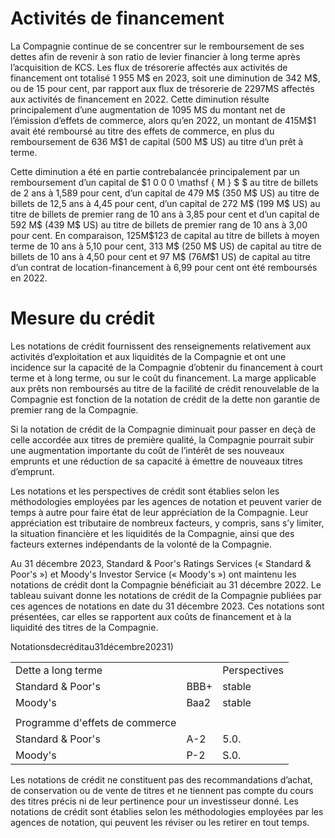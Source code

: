 # Activités de financement  

La Compagnie continue de se concentrer sur le remboursement de ses dettes afin de revenir à son ratio de levier financier à long terme après l’acquisition de KCS. Les flux de trésorerie affectés aux activités de financement ont totalisé 1 955 M\$ en 2023, soit une diminution de 342 M\$, ou de 15 pour cent, par rapport aux flux de trésorerie de $2 2 9 7 \mathsf { M } \mathsf { S }$ affectés aux activités de financement en 2022. Cette diminution résulte principalement d’une augmentation de $1 0 9 5 { \mathrm { ~ } } { \mathsf { M } } { \mathsf { S } }$ du montant net de l’émission d’effets de commerce, alors qu’en 2022, un montant de $4 1 5 \mathsf { M } \$ 1$ avait été remboursé au titre des effets de commerce, en plus du remboursement de $6 3 6 ~ \mathsf { M } \$ 1$ de capital (500 M\$ US) au titre d’un prêt à terme.  

Cette diminution a été en partie contrebalancée principalement par un remboursement d’un capital de $1 0 0 0 \mathsf { M } \$ $ au titre de billets de 2 ans à 1,589 pour cent, d’un capital de 479 M\$ (350 M\$ US) au titre de billets de 12,5 ans à 4,45 pour cent, d’un capital de 272 M\$ (199 M\$ US) au titre de billets de premier rang de 10 ans à 3,85 pour cent et d’un capital de 592 M\$ (439 M\$ US) au titre de billets de premier rang de 10 ans à 3,00 pour cent. En comparaison, $1 2 5 \mathsf { M } \$ 123$ de capital au titre de billets à moyen terme de 10 ans à 5,10 pour cent, 313 M\$ (250 M\$ US) de capital au titre de billets de 10 ans à 4,50 pour cent et 97 M\$ $( 7 6 M \$ 1$ US) de capital au titre d’un contrat de location-financement à 6,99 pour cent ont été remboursés en 2022.  

# Mesure du crédit  

Les notations de crédit fournissent des renseignements relativement aux activités d’exploitation et aux liquidités de la Compagnie et ont une incidence sur la capacité de la Compagnie d’obtenir du financement à court terme et à long terme, ou sur le coût du financement. La marge applicable aux prêts non remboursés au titre de la facilité de crédit renouvelable de la Compagnie est fonction de la notation de crédit de la dette non garantie de premier rang de la Compagnie.  

Si la notation de crédit de la Compagnie diminuait pour passer en deçà de celle accordée aux titres de première qualité, la Compagnie pourrait subir une augmentation importante du coût de l’intérêt de ses nouveaux emprunts et une réduction de sa capacité à émettre de nouveaux titres d’emprunt.  

Les notations et les perspectives de crédit sont établies selon les méthodologies employées par les agences de notation et peuvent varier de temps à autre pour faire état de leur appréciation de la Compagnie. Leur appréciation est tributaire de nombreux facteurs, y compris, sans s’y limiter, la situation financière et les liquidités de la Compagnie, ainsi que des facteurs externes indépendants de la volonté de la Compagnie.  

Au 31 décembre 2023, Standard & Poor's Ratings Services (« Standard & Poor's ») et Moody's Investor Service (« Moody's ») ont maintenu les notations de crédit dont la Compagnie bénéficiait au 31 décembre 2022. Le tableau suivant donne les notations de crédit de la Compagnie publiées par ces agences de notations en date du 31 décembre 2023. Ces notations sont présentées, car elles se rapportent aux coûts de financement et à la liquidité des titres de la Compagnie.  

Notationsdecréditau31décembre20231)  

<html><body><table><tr><td>Dette a long terme</td><td></td><td>Perspectives</td></tr><tr><td>Standard & Poor's</td><td>BBB+</td><td> stable</td></tr><tr><td>Moody's</td><td>Baa2</td><td>stable</td></tr><tr><td></td><td></td><td></td></tr><tr><td>Programme d'effets de commerce</td><td></td><td></td></tr><tr><td>Standard & Poor's</td><td> A-2</td><td>5.0.</td></tr><tr><td>Moody's</td><td>P-2</td><td>S.0.</td></tr></table></body></html>

Les notations de crédit ne constituent pas des recommandations d’achat, de conservation ou de vente de titres et ne tiennent pas compte du cours des titres précis ni de leur pertinence pour un investisseur donné. Les notations de crédit sont établies selon les méthodologies employées par les agences de notation, qui peuvent les réviser ou les retirer en tout temps.  